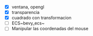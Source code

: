 - [x] ventana, opengl
- [x] transparencia
- [x] cuadrado con transformacion
- [ ] ECS~bevy_ecs~
- [ ] Manipular las coordenadas del mouse
